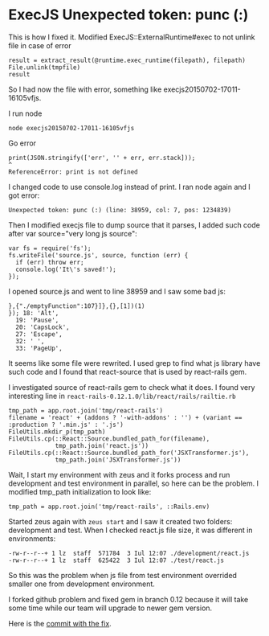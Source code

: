 # ExecJS Unexpected token: punc (:) 

This is how I fixed it.
Modified ExecJS::ExternalRuntime#exec to not unlink file in case of error

```
result = extract_result(@runtime.exec_runtime(filepath), filepath)
File.unlink(tmpfile)
result
```

So I had now the file with error, something like execjs20150702-17011-16105vfjs.

I run node

```
node execjs20150702-17011-16105vfjs
```

Go error

```
print(JSON.stringify(['err', '' + err, err.stack]));
^
ReferenceError: print is not defined
```
I changed code to use console.log instead of print. I ran node again and I got error:

```
Unexpected token: punc (:) (line: 38959, col: 7, pos: 1234839)
```

Then I modified execjs file to dump source that it parses, I added such code after var source="very long js source":

```
var fs = require('fs');
fs.writeFile('source.js', source, function (err) {
  if (err) throw err;
  console.log('It\'s saved!');
});
```

I opened source.js and went to line 38959 and I saw some bad js:

```
},{"./emptyFunction":107}]},{},[1])(1)
}); 18: 'Alt',
  19: 'Pause',
  20: 'CapsLock',
  27: 'Escape',
  32: ' ',
  33: 'PageUp',
```

It seems like some file were rewrited. I used grep to find what js library have such code and I found that react-source that is used by react-rails gem.

I investigated source of react-rails gem to check what it does. I found very interesting line in ```react-rails-0.12.1.0/lib/react/rails/railtie.rb```

```
tmp_path = app.root.join('tmp/react-rails')
filename = 'react' + (addons ? '-with-addons' : '') + (variant == :production ? '.min.js' : '.js')
FileUtils.mkdir_p(tmp_path)
FileUtils.cp(::React::Source.bundled_path_for(filename),
             tmp_path.join('react.js'))
FileUtils.cp(::React::Source.bundled_path_for('JSXTransformer.js'),
             tmp_path.join('JSXTransformer.js'))
```

Wait, I start my environment with zeus and it forks process and run development and test environment in parallel, so here can be the problem. I modified tmp_path initialization to look like:

```
tmp_path = app.root.join('tmp/react-rails', ::Rails.env)
```

Started zeus again with ```zeus start``` and I saw it created two folders:
development and test. When I checked react.js file size, it was different in environments:

```
-rw-r--r--+ 1 lz  staff  571784  3 Iul 12:07 ./development/react.js
-rw-r--r--+ 1 lz  staff  625422  3 Iul 12:07 ./test/react.js
```
So this was the problem when js file from test environment overrided smaller one from development environment.

I forked github problem and fixed gem in branch 0.12 because it will take some time while our team will upgrade to newer gem version.

Here is the [commit with the fix][1].

[1]: https://github.com/Assembla/react-rails/commit/ae9edc29cc641c825fcea14efc5efa06f3f9f1dd
